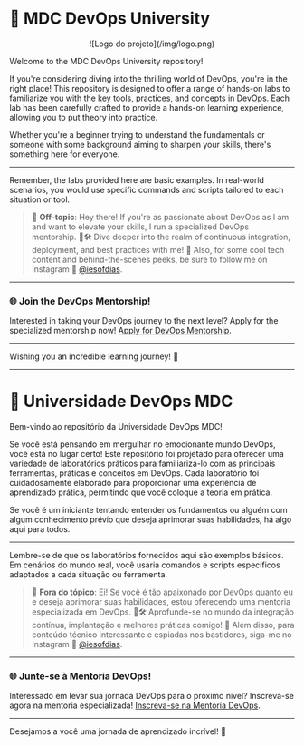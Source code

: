# 🚀 MDC DevOps University

<p align="center">
![Logo do projeto](/img/logo.png)
</p>

Welcome to the MDC DevOps University repository!

If you're considering diving into the thrilling world of DevOps, you're in the right place! This repository is designed to offer a range of hands-on labs to familiarize you with the key tools, practices, and concepts in DevOps. Each lab has been carefully crafted to provide a hands-on learning experience, allowing you to put theory into practice.

Whether you're a beginner trying to understand the fundamentals or someone with some background aiming to sharpen your skills, there's something here for everyone.

---

Remember, the labs provided here are basic examples. In real-world scenarios, you would use specific commands and scripts tailored to each situation or tool.

> 🚨 **Off-topic**: Hey there! If you're as passionate about DevOps as I am and want to elevate your skills, I run a specialized DevOps mentorship. 🧠🛠 Dive deeper into the realm of continuous integration, deployment, and best practices with me! 🚀 Also, for some cool tech content and behind-the-scenes peeks, be sure to follow me on Instagram 📸 [@iesofdias](https://www.instagram.com/iesofdias/).

---

### 🌐 **Join the DevOps Mentorship!**
Interested in taking your DevOps journey to the next level? Apply for the specialized mentorship now! [Apply for DevOps Mentorship](https://guilhermemaia.com/mentoria-devops).

---

Wishing you an incredible learning journey! 🌟

---

# 🚀 Universidade DevOps MDC

Bem-vindo ao repositório da Universidade DevOps MDC!

Se você está pensando em mergulhar no emocionante mundo DevOps, você está no lugar certo! Este repositório foi projetado para oferecer uma variedade de laboratórios práticos para familiarizá-lo com as principais ferramentas, práticas e conceitos em DevOps. Cada laboratório foi cuidadosamente elaborado para proporcionar uma experiência de aprendizado prática, permitindo que você coloque a teoria em prática.

Se você é um iniciante tentando entender os fundamentos ou alguém com algum conhecimento prévio que deseja aprimorar suas habilidades, há algo aqui para todos.

---

Lembre-se de que os laboratórios fornecidos aqui são exemplos básicos. Em cenários do mundo real, você usaria comandos e scripts específicos adaptados a cada situação ou ferramenta.

> 🚨 **Fora do tópico**: Ei! Se você é tão apaixonado por DevOps quanto eu e deseja aprimorar suas habilidades, estou oferecendo uma mentoria especializada em DevOps. 🧠🛠 Aprofunde-se no mundo da integração contínua, implantação e melhores práticas comigo! 🚀 Além disso, para conteúdo técnico interessante e espiadas nos bastidores, siga-me no Instagram 📸 [@iesofdias](https://www.instagram.com/iesofdias/).

---

### 🌐 **Junte-se à Mentoria DevOps!**
Interessado em levar sua jornada DevOps para o próximo nível? Inscreva-se agora na mentoria especializada! [Inscreva-se na Mentoria DevOps](https://guilhermemaia.com/mentoria-devops).

---

Desejamos a você uma jornada de aprendizado incrível! 🌟
